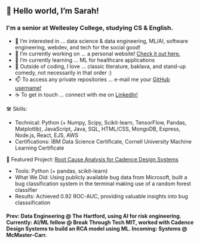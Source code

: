 ## 👋 Hello world, I’m Sarah!
### I'm a senior at Wellesley College, studying CS & English.

- 👀 I’m interested in ... data science & data engineering, ML/AI, software engineering, webdev, and tech for the social good!
- 🔭 I’m currently working on ... a personal website! [Check it out here.](https://sarahgoldman.tech/)
- 🌱 I’m currently learning ... ML for healthcare applications
- 💞️ Outside of coding, I love ... classic literature, baklava, and stand-up comedy, not necessarily in that order :)
- 📫 To access any private repositories ... e-mail me your [GitHub username!](mailto:sg110@wellesley.edu?subject=Test)
- ☕ To get in touch ... connect with me on [LinkedIn!](https://www.linkedin.com/in/sarahhayounggoldman/)

🛠 Skills:
- Technical: Python (+ Numpy, Scipy, Scikit-learn, TensorFlow, Pandas, Matplotlib), JavaScript, Java, SQL, HTML/CSS, MongoDB, Express, Node.js, React, EJS, AWS
- Certifications: IBM Data Science Certificate, Cornell University Machine Learning Certificate

🎯 Featured Project: [Root Cause Analysis for Cadence Design Systems](https://github.com/kkmanvi123/root-cause-analysis)

- Tools: Python (+ pandas, scikit-learn)
- What We Did: Using publicly available bug data from Microsoft, built a bug classification system in the terminal making use of a random forest classifier
- Results: Achieved 0.92 ROC-AUC, providing valuable insights into bug classsification
 
#### Prev: Data Engineering @ The Hartford, using AI for risk engineering. Currently: AI/ML fellow @ Break Through Tech MIT, worked with Cadence Design Systems to build an RCA model using ML. Incoming: Systems @ McMaster-Carr.
